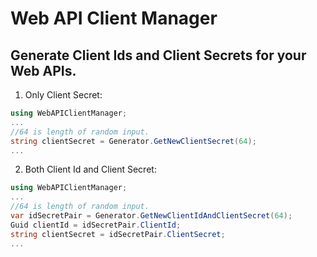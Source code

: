 # Web API Client Manager

## Generate Client Ids and Client Secrets for your Web APIs.
1. Only Client Secret:

````C#
using WebAPIClientManager;
...
//64 is length of random input.
string clientSecret = Generator.GetNewClientSecret(64);
...
````


2. Both Client Id and Client Secret:

````C#
using WebAPIClientManager;
...
//64 is length of random input.
var idSecretPair = Generator.GetNewClientIdAndClientSecret(64);       
Guid clientId = idSecretPair.ClientId;
string clientSecret = idSecretPair.ClientSecret;
...
````
